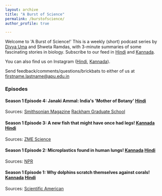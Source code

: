 ```yaml
---
layout: archive
title: "A Burst of Science"
permalink: /burstofscience/
author_profile: true

---
```


Welcome to 'A Burst of Science!' This is a weekly (short) podcast series by [Divya Uma]() and Shweta Ramdas, with 3-minute summaries of some fascinating stories in biology. Subscribe to our feed in [Hindi](https://anchor.fm/shweta-ramdas) and [Kannada](https://anchor.fm/apubiology). 

You can also find us on Instagram ([Hindi](www.instagram.com/ekchutkivigyan), [Kannada](https://www.instagram.com/onduchitikevigyana/)).

Send feedback/comments/questions/brickbats to either of us at firstname.lastname@apu.edu.in

### Episodes
#### Season 1 Episode 4: Janaki Ammal: India's 'Mother of Botany' [Hindi](https://anchor.fm/shweta-ramdas/episodes/4-e1mklas)
Sources: [Smithsonian Magazine](https://www.smithsonianmag.com/science-nature/pioneering-female-botanist-who-sweetened-nation-and-saved-valley-180972765/)
[Rackham Graduate School](https://rackham.umich.edu/project/janaki-ammal-edvaleth-kakkat/)

#### Season 1 Episode 3: A new fish that might have once had legs! [Kannada](https://anchor.fm/apu-biology/episodes/Episode-3--Fish-that-went-from-sea-to-land-and-back-to-sea-e1lssb5)  [Hindi](https://anchor.fm/shweta-ramdas/episodes/3-e1ltcrj)

Sources: [ZME Science](https://www.zmescience.com/science/fossil-friday-this-ancient-fish-moved-to-land-didnt-like-it-and-moved-back-into-the-sea)


#### Season 1 Episode 2: Microplastics found in human lungs! [Kannada](https://anchor.fm/apu-biology/episodes/Episode-2--Microplastics-e1m8n7f)  [Hindi](https://anchor.fm/shweta-ramdas/episodes/2-e1jgeb4)

Sources: [NPR](https://www.npr.org/2022/04/06/1091246691/microplastics-found-in-human-lungs)

#### Season 1 Episode 1: Why dolphins scratch themselves against corals! [Kannada](https://anchor.fm/apu-biology/episodes/Episode-1--Self-medication-by-dolphins-e1m8220)  [Hindi](https://anchor.fm/shweta-ramdas/episodes/1-e1m6qsm)

Sources: [Scientific American](https://www.scientificamerican.com/article/dolphins-rub-against-mucus-oozing-corals-to-soothe-skin/)

